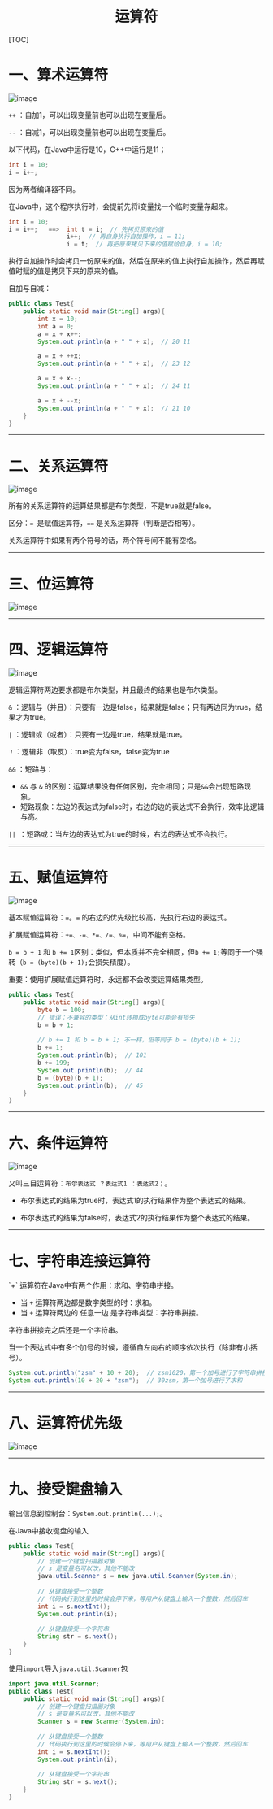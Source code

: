 <center><h1>运算符</h1></center>

[TOC]

# 一、算术运算符

![image](https://gitee.com/zsm666/image-bed/raw/master/img/%E7%AE%97%E6%9C%AF%E8%BF%90%E7%AE%97%E7%AC%A6.jpg)

`++` ：自加1，可以出现变量前也可以出现在变量后。

`--` ：自减1，可以出现变量前也可以出现在变量后。

以下代码，在Java中运行是10，C++中运行是11；

```java
int i = 10;
i = i++;
```

因为两者编译器不同。

在Java中，这个程序执行时，会提前先将i变量找一个临时变量存起来。

```java
int i = 10;
i = i++;   ==>  int t = i;  // 先拷贝原来的值
				i++;  // 再自身执行自加操作，i = 11;
				i = t;  // 再把原来拷贝下来的值赋给自身，i = 10;
```

执行自加操作时会拷贝一份原来的值，然后在原来的值上执行自加操作，然后再赋值时赋的值是拷贝下来的原来的值。

自加与自减：

```java
public class Test{
	public static void main(String[] args){
		int x = 10;
		int a = 0;
		a = x + x++;
		System.out.println(a + " " + x);  // 20 11

		a = x + ++x;
		System.out.println(a + " " + x);  // 23 12

		a = x + x--;
		System.out.println(a + " " + x);  // 24 11

		a = x + --x;
		System.out.println(a + " " + x);  // 21 10
	}
}
```

---

# 二、关系运算符

![image](https://gitee.com/zsm666/image-bed/raw/master/img/%E5%85%B3%E7%B3%BB%E8%BF%90%E7%AE%97%E7%AC%A6.jpg)

所有的关系运算符的运算结果都是布尔类型，不是true就是false。

区分：`= `是赋值运算符，`==` 是关系运算符（判断是否相等）。

关系运算符中如果有两个符号的话，两个符号间不能有空格。

---

# 三、位运算符

![image](https://gitee.com/zsm666/image-bed/raw/master/img/%E4%BD%8D%E8%BF%90%E7%AE%97%E7%AC%A6.jpg)

---

# 四、逻辑运算符

![image](https://gitee.com/zsm666/image-bed/raw/master/img/%E9%80%BB%E8%BE%91%E8%BF%90%E7%AE%97%E7%AC%A6.jpg)

逻辑运算符两边要求都是布尔类型，并且最终的结果也是布尔类型。

`&` ：逻辑与（并且）：只要有一边是false，结果就是false；只有两边同为true，结果才为true。

`|` ：逻辑或（或者）：只要有一边是true，结果就是true。

`！`：逻辑非（取反）：true变为false，false变为true

`&&` ：短路与：

- `&&` 与 `&` 的区别：运算结果没有任何区别，完全相同；只是`&&`会出现短路现象。
- 短路现象：左边的表达式为false时，右边的边的表达式不会执行，效率比逻辑与高。

`|| `：短路或：当左边的表达式为true的时候，右边的表达式不会执行。

---

# 五、赋值运算符

![image](https://gitee.com/zsm666/image-bed/raw/master/img/%E8%B5%8B%E5%80%BC%E8%BF%90%E7%AE%97%E7%AC%A6.jpg)

基本赋值运算符：`=`。`=` 的右边的优先级比较高，先执行右边的表达式。

扩展赋值运算符：`+=、-=、*=、/=、%=`，中间不能有空格。

`b = b + 1`  和  `b += 1`区别：类似，但本质并不完全相同，但`b += 1;`等同于一个强转（`b = (byte)(b + 1);`会损失精度）。

重要：使用扩展赋值运算符时，永远都不会改变运算结果类型。

```java
public class Test{
    public static void main(String[] args){
        byte b = 100;
        // 错误：不兼容的类型：从int转换成byte可能会有损失
        b = b + 1;
        
        // b += 1 和 b = b + 1; 不一样，但等同于 b = (byte)(b + 1);
        b += 1;
        System.out.println(b);  // 101
        b += 199;
        System.out.println(b);  // 44
        b = (byte)(b + 1);
        System.out.println(b);  // 45
    }
}
```

---

# 六、条件运算符

![image](https://gitee.com/zsm666/image-bed/raw/master/img/%E6%9D%A1%E4%BB%B6%E8%BF%90%E7%AE%97%E7%AC%A6.jpg)

又叫三目运算符：`布尔表达式 ？表达式1 ：表达式2；`。

+ 布尔表达式的结果为true时，表达式1的执行结果作为整个表达式的结果。

+ 布尔表达式的结果为false时，表达式2的执行结果作为整个表达式的结果。

---

# 七、字符串连接运算符

\`+` 运算符在Java中有两个作用：求和、字符串拼接。

+ 当  `+`  运算符两边都是数字类型的时：求和。
+ 当  `+`  运算符两边的 任意一边 是字符串类型：字符串拼接。

字符串拼接完之后还是一个字符串。

当一个表达式中有多个加号的时候，遵循自左向右的顺序依次执行（除非有小括号）。

```java
System.out.println("zsm" + 10 + 20);  // zsm1020，第一个加号进行了字符串拼接
System.out.println(10 + 20 + "zsm");  // 30zsm，第一个加号进行了求和
```

---

# 八、运算符优先级

![image](https://gitee.com/zsm666/image-bed/raw/master/img/%E8%BF%90%E7%AE%97%E7%AC%A6%E4%BC%98%E5%85%88%E7%BA%A7.jpg)

---

# 九、接受键盘输入

输出信息到控制台：`System.out.println(...);`。

在Java中接收键盘的输入

```java
public class Test{
    public static void main(String[] args){
 		// 创建一个键盘扫描器对象
        // s 是变量名可以改，其他不能改
        java.util.Scanner s = new java.util.Scanner(System.in);
        
        // 从键盘接受一个整数
        // 代码执行到这里的时候会停下来，等用户从键盘上输入一个整数，然后回车
        int i = s.nextInt();
        System.out.println(i);
        
        // 从键盘接受一个字符串
        String str = s.next();
    }
}
```

使用`import`导入`java.util.Scanner`包

```java
import java.util.Scanner;
public class Test{
    public static void main(String[] args){
 		// 创建一个键盘扫描器对象
        // s 是变量名可以改，其他不能改
        Scanner s = new Scanner(System.in);
        
        // 从键盘接受一个整数
        // 代码执行到这里的时候会停下来，等用户从键盘上输入一个整数，然后回车
        int i = s.nextInt();
        System.out.println(i);
        
        // 从键盘接受一个字符串
        String str = s.next();
    }
}
```

